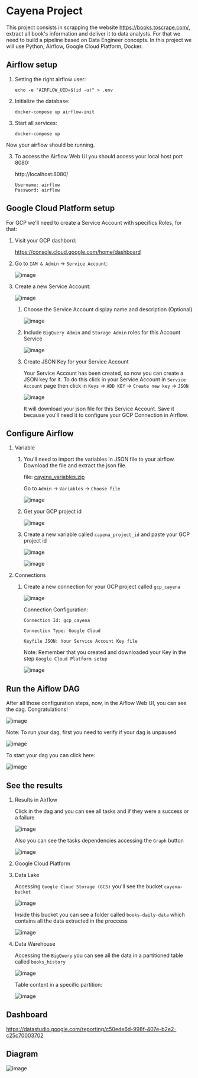 # Cayena Project

This project consists in scrapping the website https://books.toscrape.com/, extract all book's information and deliver it to data analysts. For that we need to build a pipeline based on Data Engineer concepts. In this project we will use Python, Airflow, Google Cloud Platform, Docker.

## Airflow setup
 1. Setting the right airflow user:
    ```
    echo -e "AIRFLOW_UID=$(id -u)" > .env
    ```

 2. Initialize the database:
    ```pyhon
    docker-compose up airflow-init
    ```
 3. Start all services:
    ```pyhon
    docker-compose up
    ```
Now your airflow should be running. 

3. To access the Airflow Web UI you should access your local host port 8080:

    http://localhost:8080/
    
    `Username: airflow`  
    `Password: airflow`

## Google Cloud Platform setup
For GCP we'll need to create a Service Account with specifics Roles, for that:

1. Visit your GCP dashbord:

    https://console.cloud.google.com/home/dashboard
    
2. Go to `IAM & Admin` -> `Service Account`:

    ![image](images/gcp_setup_1.png)
    
3. Create a new Service Account:

    ![image](images/gcp_setup_2.png)

    1. Choose the Service Account display name and description (Optional)

        ![image](images/gcp_setup_3.png) 
    
    2. Include ```BigQuery Admin``` and ```Storage Admin``` roles for this Account Service

        ![image](images/gcp_setup_4.png)
    
    3. Create JSON Key for your Service Account

        Your Service Account has been created, so now you can create a JSON key for it. To do this click in your Service Account in ```Service Account``` page then click in ```Keys``` -> ```ADD KEY``` -> ```Create new key``` -> ```JSON```
        
        ![image](images/gcp_setup_5.png)
        
        It will download your json file for this Service Account. Save it because you'll need it to configure your GCP Connection in Airflow.

## Configure Airflow

1. Variable

    1. You'll need to import the variables in JSON file to your airflow. Download the file and extract the json file.
    
       file: [cayena_variables.zip](https://github.com/gomes540/cayena/files/8683926/cayena_variables.zip)
    
       Go to `Admin` -> `Variables` -> `Choose file`
    
       ![image](images/configure_airflow_1.png)
       
    2. Get your GCP project id

        ![image](images/configure_airflow_2.png)

    
    2. Create a new variable called `cayena_project_id` and paste your GCP project id

        ![image](images/configure_airflow_3.png)
        
        ![image](images/configure_airflow_4.png)


2. Connections

   1. Create a new connection for your GCP project called `gcp_cayena`

      ![image](images/configure_airflow_5.png)
      
      Connection Configuration:
      
      `Connection Id: gcp_cayena`
      
      `Connection Type: Google Cloud`
      
      `Keyfile JSON: Your Service Account Key file`
      
      Note: Remember that you created and downloaded your Key in the step `Google Cloud Platform setup` 
      
      
      ![image](images/configure_airflow_6.png)
      
 
## Run the Aiflow DAG

   After all those configuration steps, now, in the Aiflow Web UI, you can see the dag. Congratulations!
   
   ![image](images/run_airflow_1.png)
   
   Note: To run your dag, first you need to verify if your dag is unpaused
   
   ![image](images/run_airflow_2.png)

   To start your dag you can click here:
   
   ![image](images/run_airflow_3.png)


## See the results

1. Results in Airflow

   Click in the dag and you can see all tasks and if they were a success or a failure
   
   ![image](images/results_1.png)
   
   Also you can see the tasks dependencies accessing the `Graph` button
   
   ![image](images/results_2.png)
   
2. Google Cloud Platform

  1. Data Lake
     
     Accessing `Google Cloud Storage (GCS)` you'll see the bucket `cayena-bucket`
     
     ![image](images/results_3.png)
     
     Inside this bucket you can see a folder called `books-daily-data` which contains all the data extracted in the proccess
     
     ![image](images/results_4.png)
     
  2. Data Warehouse

     Accessing the `BigQuery` you can see all the data in a partitioned table called `books_history`
     
     ![image](images/results_5.png)
     
     Table content in a specific partition:
     
     ![image](images/results_6.png)
     
     
## Dashboard

   https://datastudio.google.com/reporting/c50ede6d-998f-407e-b2e2-c25c70003702


## Diagram

   ![image](images/diagram.png)
   
